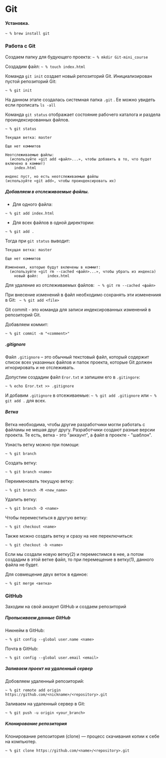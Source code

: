 # Git
#### Установка.
```
~ % brew install git
```
### Работа с Git
Создаем папку для будующего проекта:
`~ % mkdir Git-mini_course`

Создадим файл:
`~ % touch index.html`

Команда `git init` создает новый репозиторий Git.
Инициализирован пустой репозиторий Git:
```
~ % git init
```
На данном этапе создалась системная папка `.git` . 
Ее можно увидеть если прописать `ls -all`

Команда `git status` отображает состояние рабочего каталога и раздела проиндексированных файлов.
```
~ % git status
```

```
Текущая ветка: master

Еще нет коммитов

Неотслеживаемые файлы:
  (используйте «git add <файл>...», чтобы добавить в то, что будет включено в коммит)
	index.html

индекс пуст, но есть неотслеживаемые файлы
(используйте «git add», чтобы проиндексировать их) 
```

##### Добавляем в отслеживаемые файлы.

 - Для одного файла:
```
~ % git add index.html 
```

 - Для всех файлов в одной директории:
```
~ % git add .
```

Тогда при  `git status` выводит:
```
Текущая ветка: master

Еще нет коммитов

Изменения, которые будут включены в коммит:
  (используйте «git rm --cached <файл>...», чтобы убрать из индекса)
	новый файл:    index.html
```
Для удаление из отслеживаемых файлов:
` ~ % git rm --cached <файл>`

При внесение изменений в файл необходимо сохранять эти изменениия в Git:
` ~ % git add <file>`

Git commit - это команда для записи индексированных изменений в репозиторий Git.

Добавляем коммит:
```
~ % git commit -m "<comment>"
```
##### .gitignore

Файл `.gitignore` – это обычный текстовый файл, который содержит список всех указанных файлов и папок проекта, которые Git должен игнорировать и не отслеживать.

Допустим создадим файл `Eror.txt` и запишем его в `.gitingore`:
```
~ % echo Eror.txt >> .gitignore
```
И добавим `.gitignore` в отсеживаемые:
`~ % git add .gitignore` или `~ % git add .` для всех.
##### Ветка
Ветка необходима, чтобы другие разработчики могли работать с файламы не мешая друг другу. Разработчики создают разные версии проекта. Те есть, ветка - это "аккаунт", а файл в проекте - "шаблон".

Узнасть ветку можно при помощи:
```
~ % git branch
```
Создать ветку:
```
~ % git branch <name>
```
Переименовать текущую ветку:
```
~ % git branch -M <new_name>
```
Удалить ветку:
```
~ % git branch -D <name>
```
Чтобы переместиться в другую ветку:
```
~ % git checkout <name>
```
Также можно создать ветку и сразу на нее переключиться:
```
~ % git checkout -b <name>
```

Если мы создали новую ветку(2) и переместимся в нее, а потом создадим в этой ветке файл, то при перемещение в ветку(1), данного файла не будет.

Для совмещение двух веток в единое:
```
~ % git merge <ветка>
```
### GitHub
Заходим на свой аккаунт GitHub и создаем репозиторий 

##### Пропысиваем данные GitHub
Никнейм в GitHub:
```
~ % git config --global user.name <name>
```
Почта в GitHub:
```
~ % git config --global user.email <email>
```
##### Заливаем проект на удаленный сервер 
Добовляем удаленный репозиторий:
```
~ % git remote add origin https://github.com/<nickname>/<repository>.git
```
Заливаем на удаленный сервер в Git:
```
~ % git push -u origin <your_branch>
```
##### Клонирование репозитория
Клонирование репозитория (clone) — процесс скачивания копии к себе на компьютер.

```
~ % git clone https://github.com/<name>/<repository>.git
```